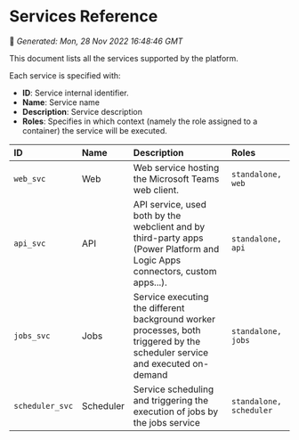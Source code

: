 # Services Reference
📆 *Generated: Mon, 28 Nov 2022 16:48:46 GMT*

This document lists all the services supported by the platform.

Each service is specified with:
- **ID**: Service internal identifier.
- **Name**: Service name
- **Description**: Service description
- **Roles**: Specifies in which context (namely the role assigned to a container) the service will be executed.



| ID | Name | Description | Roles |
|:---|:-----|:------------|:------|
| `web_svc` | Web | Web service hosting the Microsoft Teams web client. | `standalone, web` |
| `api_svc` | API | API service, used both by the webclient and by third-party apps (Power Platform and Logic Apps connectors, custom apps...). | `standalone, api` |
| `jobs_svc` | Jobs | Service executing the different background worker processes, both triggered by the scheduler service and executed on-demand | `standalone, jobs` |
| `scheduler_svc` | Scheduler | Service scheduling and triggering the execution of jobs by the jobs service | `standalone, scheduler` |
